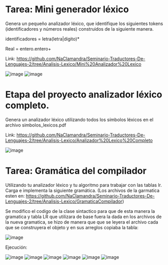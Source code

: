 # Tarea: Mini generador léxico

Genera un pequeño analizador léxico, que identifique los siguientes tokens (identificadores y números reales) construidos de la siguiente manera.

identificadores = letra(letra|digito)*

Real = entero.entero+

Link: https://github.com/NaClamandra/Seminario-Traductores-De-Lenguajes-2/tree/Analisis-Lexico/Mini%20Analizador%20Lexico

![image](https://github.com/NaClamandra/Seminario-Traductores-De-Lenguajes-2/assets/74439320/e529c521-8e5e-4d0d-ac6c-d65e9c491ff3)
![image](https://github.com/NaClamandra/Seminario-Traductores-De-Lenguajes-2/assets/74439320/176c8453-b76c-44c2-851e-0c8e0096a9ea)



# Etapa del proyecto analizador léxico completo.
Genera un analizador léxico utilizando todos los símbolos léxicos en el archivo simbolos_lexicos.pdf

Link: https://github.com/NaClamandra/Seminario-Traductores-De-Lenguajes-2/tree/Analisis-Lexico/Analizador%20Lexico%20Completo

![image](https://github.com/NaClamandra/Seminario-Traductores-De-Lenguajes-2/assets/74439320/6ba2a025-2af0-49e4-8f30-a93d3dd5f0c9)



# Tarea: Gramática del compilador
Utilizando tu analizador léxico y tu algoritmo para trabajar con las tablas lr. Carga e implementa la siguiente gramática. (Los archivos de la garmatica esten en: https://github.com/NaClamandra/Seminario-Traductores-De-Lenguajes-2/tree/Analisis-Lexico/GramaticaCompilador)

Se modifico el codigo de la clase sintactico para que de esta manera la gramatica y tabla LR que utilizara de base fuera la dada en los archivos de la nueva gramatica, se hizo de manera que que se leyera el archivo cada que se construyera el objeto y en sus arreglos copiaba la tabla:

![image](https://github.com/NaClamandra/Seminario-Traductores-De-Lenguajes-2/assets/74439320/426902b0-02c1-4648-b735-a317f7fa090c)


Ejecución:

![image](https://github.com/NaClamandra/Seminario-Traductores-De-Lenguajes-2/assets/74439320/dd7a81e4-d3d4-4519-92c8-5f8f955d1ea2)
![image](https://github.com/NaClamandra/Seminario-Traductores-De-Lenguajes-2/assets/74439320/cd410c71-8ad3-4fac-b8d8-fd66a5f74cf6)
![image](https://github.com/NaClamandra/Seminario-Traductores-De-Lenguajes-2/assets/74439320/33349293-2352-4c61-9ca7-30fc71eed749)
![image](https://github.com/NaClamandra/Seminario-Traductores-De-Lenguajes-2/assets/74439320/eca237a0-868c-4a45-9de2-5e9751dcb8f3)
![image](https://github.com/NaClamandra/Seminario-Traductores-De-Lenguajes-2/assets/74439320/4263d855-a6c8-488a-a2d5-cb9d8214e6ac)
![image](https://github.com/NaClamandra/Seminario-Traductores-De-Lenguajes-2/assets/74439320/8fd1f518-e882-458e-aea2-518fb307957b)


